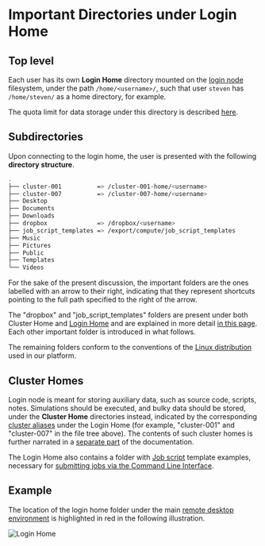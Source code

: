 # Important Directories under Login Home 

## Top level

Each user has its own **Login Home** directory mounted on the [login node](overview.md) filesystem, under the path `/home/<username>/`, such that user `steven` has `/home/steven/` as a home directory, for example. 

The quota limit for data storage under this directory is described [here](../../data-on-disk/quotas.md).

## Subdirectories
 
Upon connecting to the login home, the user is presented with the following **directory structure**.

 
```bash
.
├── cluster-001          => /cluster-001-home/<username>
├── cluster-007          => /cluster-007-home/<username>
├── Desktop
├── Documents
├── Downloads
├── dropbox              => /dropbox/<username>
├── job_script_templates => /export/compute/job_script_templates
├── Music
├── Pictures
├── Public
├── Templates
└── Videos
```

For the sake of the present discussion, the important folders are the ones labelled with an arrow to their right, indicating that they represent shortcuts pointing to the full path specified to the right of the arrow.

The "dropbox" and "job_script_templates" folders are present under both Cluster Home and [Login Home](../login/directories.md) and are explained in more detail [in this page](../../data-on-disk/directories.md). Each other important folder is introduced in what follows. 

The remaining folders conform to the conventions of the [Linux distribution](../../remote-connection/remote-desktop.md#linux-environment) used in our platform.

## Cluster Homes

Login node is meant for storing auxiliary data, such as source code, scripts, notes. Simulations should be executed, and bulky data should be stored, under the **Cluster Home** directories instead, indicated by the corresponding [cluster aliases](../clusters/overview.md#cluster-aliases) under the Login Home (for example, "cluster-001" and "cluster-007" in the file tree above). The contents of such cluster homes is further narrated in a [separate part](../clusters/directories.md) of the documentation.

The Login Home also contains a folder with [Job script](../../jobs-cli/batch-scripts/overview.md) template examples, necessary for [submitting jobs via the Command Line Interface](../../jobs-cli/overview.md). 

## Example

The location of the login home folder under the main [remote desktop environment](../../remote-connection/remote-desktop.md) is highlighted in red in the following illustration. 

![Login Home](/images/login-home.png "Login Home")
